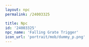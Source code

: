 ```yaml
---
layout: npc
permalink: /24003325

title: Npc
id: '24003325'
npc_name: 'Falling Grate Trigger'
icon_url: 'portrait/mob/dummy_p.png'
---
```

